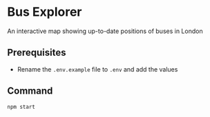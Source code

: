 # Bus Explorer

An interactive map showing up-to-date positions of buses in London

## Prerequisites

- Rename the `.env.example` file to `.env` and add the values

## Command

```sh
npm start
```
